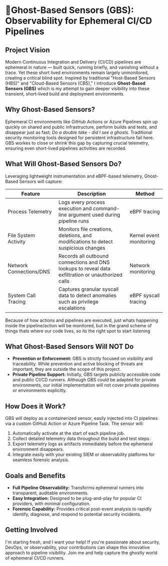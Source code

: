 # 👻Ghost-Based Sensors (GBS): Observability for Ephemeral CI/CD Pipelines

## Project Vision

Modern Continuous Integration and Delivery (CI/CD) pipelines are ephemeral in nature — built quick, running briefly, and vanishing without a trace. Yet these short lived environments remain largely unmonitored, creating a critical blind spot. Inspired by traditional "Host-Based Sensors (HBS)" and "Cloud-Based Sensors (CBS)," I introduce **Ghost-Based Sensors (GBS)** which is my attempt to gain deeper visibility into these transient, short-lived build and deployment environments.

## Why Ghost-Based Sensors?

Ephemeral CI environments like GitHub Actions or Azure Pipelines spin up quickly on shared and public infrastructure, perform builds and tests, and disappear just as fast; _Do a double take - did I see a ghosts_. Traditional security monitoring tools designed for persistent infrastructure fail here. GBS workes to close or shrink this gap by capturing crucial telemetry, ensuring even short-lived pipelines activities are recorded.

## What Will Ghost-Based Sensors Do?

Leveraging lightweight instrumentation and eBPF-based telemetry, Ghost-Based Sensors will capture:

| Feature                 | Description                                                                                        | Method                  |
| ----------------------- | -------------------------------------------------------------------------------------------------- | ----------------------- |
| Process Telemetry       | Logs every process execution and command-line argument used during pipeline runs                   | eBPF tracing            |
| File System Activity    | Monitors file creations, deletions, and modifications to detect suspicious changes                 | Kernel event monitoring |
| Network Connections/DNS | Records all outbound connections and DNS lookups to reveal data exfiltration or unauthorized calls | Network monitoring      |
| System Call Tracing     | Captures granular syscall data to detect anomalies such as privilege escalations                   | eBPF syscall tracing    |

Because of how actions and pipelines are executed, just whats happening inside the pipeline/action will be monitored, but in the grand scheme of things thats where our code lives, so its the right spot to start listening

## What Ghost-Based Sensors Will NOT Do

* **Prevention or Enforcement:** GBS is strictly focused on visibility and traceability. While prevention and active blocking of threats are important, they are outside the scope of this project.
* **Private Pipeline Support:** Initially, GBS targets publicly accessible code and public CI/CD runners. Although GBS could be adapted for private environments, our initial implementation will not cover private pipelines or environments explicitly.

## How Does it Work?

GBS will deploy as a containerized sensor, easily injected into CI pipelines via a custom GitHub Action or Azure Pipeline Task. The sensor will:

1. Automatically activate at the start of each pipeline job.
2. Collect detailed telemetry data throughout the build and test steps.
3. Export telemetry logs as artifacts immediately before the ephemeral environment disappears.
4. Integrate easily with your existing SIEM or observability platforms for seamless forensic analysis.

## Goals and Benefits

* **Full Pipeline Observability:** Transforms ephemeral runners into transparent, auditable environments.
* **Easy Integration:** Designed to be plug-and-play for popular CI providers, with minimal configuration.
* **Forensic Capability:** Provides critical post-event analysis to rapidly identify, diagnose, and respond to potential security incidents.

## Getting Involved

I'm starting fresh, and I want your help! If you're passionate about security, DevOps, or observability, your contributions can shape this innovative approach to pipeline visibility. Join me and help capture the ghostly world of ephemeral CI/CD runners.
